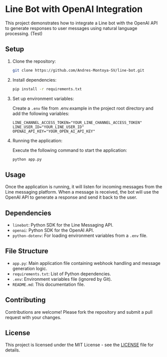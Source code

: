 # Line Bot with OpenAI Integration

This project demonstrates how to integrate a Line bot with the OpenAI API to generate responses to user messages using natural language processing. (Test)

## Setup

1. Clone the repository:

    ```bash
    git clone https://github.com/Andres-Montoya-SV/line-bot.git
    ```

2. Install dependencies:

    ```bash
    pip install -r requirements.txt
    ```

3. Set up environment variables:

    Create a `.env` file from .env.example in the project root directory and add the following variables:

    ```
    LINE_CHANNEL_ACCESS_TOKEN="YOUR_LINE_CHANNEL_ACCESS_TOKEN"
    LINE_USER_ID="YOUR_LINE_USER_ID"
    OPENAI_API_KEY="YOUR_OPEN_AI_API_KEY"
    ```

4. Running the application:

    Execute the following command to start the application:

    ```bash
    python app.py
    ```

## Usage

Once the application is running, it will listen for incoming messages from the Line messaging platform. When a message is received, the bot will use the OpenAI API to generate a response and send it back to the user.

## Dependencies

- `linebot`: Python SDK for the Line Messaging API.
- `openai`: Python SDK for the OpenAI API.
- `python-dotenv`: For loading environment variables from a `.env` file.

## File Structure

- `app.py`: Main application file containing webhook handling and message generation logic.
- `requirements.txt`: List of Python dependencies.
- `.env`: Environment variables file (ignored by Git).
- `README.md`: This documentation file.

## Contributing

Contributions are welcome! Please fork the repository and submit a pull request with your changes.

## License

This project is licensed under the MIT License - see the [LICENSE](LICENSE) file for details.
